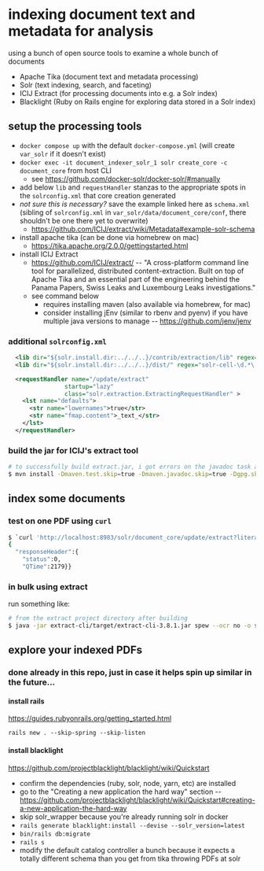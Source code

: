 # indexing document text and metadata for analysis

using a bunch of open source tools to examine a whole bunch of documents
* Apache Tika (document text and metadata processing)
* Solr (text indexing, search, and faceting)
* ICIJ Extract (for processing documents into e.g. a Solr index)
* Blacklight (Ruby on Rails engine for exploring data stored in a Solr index)

## setup the processing tools

* `docker compose up` with the default `docker-compose.yml` (will create `var_solr` if it doesn't exist)
* `docker exec -it document_indexer_solr_1 solr create_core -c document_core` from host CLI
  * see https://github.com/docker-solr/docker-solr/#manually
* add below `lib` and `requestHandler` stanzas to the appropriate spots in the `solrconfig.xml` that core creation generated
* _not sure this is necessary?_ save the example linked here as `schema.xml` (sibling of `solrconfig.xml` in `var_solr/data/document_core/conf`, there shouldn't be one there yet to overwrite)
  * https://github.com/ICIJ/extract/wiki/Metadata#example-solr-schema
* install apache tika (can be done via homebrew on mac)
  * https://tika.apache.org/2.0.0/gettingstarted.html
* install ICIJ Extract
  * https://github.com/ICIJ/extract/ -- "A cross-platform command line tool for parallelized, distributed content-extraction. Built on top of Apache Tika and an essential part of the engineering behind the Panama Papers, Swiss Leaks and Luxembourg Leaks investigations."
  * see command below
    * requires installing maven (also available via homebrew, for mac)
    * consider installing jEnv (similar to rbenv and pyenv) if you have multiple java versions to manage -- https://github.com/jenv/jenv

### additional `solrconfig.xml`

```xml
  <lib dir="${solr.install.dir:../../..}/contrib/extraction/lib" regex=".*\.jar" />
  <lib dir="${solr.install.dir:../../..}/dist/" regex="solr-cell-\d.*\.jar" />

  <requestHandler name="/update/extract"
                startup="lazy"
                class="solr.extraction.ExtractingRequestHandler" >
    <lst name="defaults">
      <str name="lowernames">true</str>
      <str name="fmap.content">_text_</str>
    </lst>
  </requestHandler>
```

### build the jar for ICIJ's extract tool

```sh
# to successfully build extract.jar, i got errors on the javadoc task and the gpg task, and signing is only necessary for publishing the build, not running it locally
$ mvn install -Dmaven.test.skip=true -Dmaven.javadoc.skip=true -Dgpg.skip=true
```


## index some documents

### test on one PDF using `curl`

```sh
$ `curl 'http://localhost:8983/solr/document_core/update/extract?literal.id=helloworld&commit=true' -F "myfile=@test.pdf"`
{
  "responseHeader":{
    "status":0,
    "QTime":2179}}
```

### in bulk using extract

run something like:
```sh
# from the extract project directory after building
$ java -jar extract-cli/target/extract-cli-3.8.1.jar spew --ocr no -o solr -s 'http://localhost:8983/solr/document_core' --commitInterval 500  'my_cool_pdf_directory'
```

## explore your indexed PDFs

### done already in this repo, just in case it helps spin up similar in the future...

#### install rails

https://guides.rubyonrails.org/getting_started.html

`rails new . --skip-spring --skip-listen`

#### install blacklight

https://github.com/projectblacklight/blacklight/wiki/Quickstart
* confirm the dependencies (ruby, solr, node, yarn, etc) are installed
* go to the "Creating a new application the hard way" section -- https://github.com/projectblacklight/blacklight/wiki/Quickstart#creating-a-new-application-the-hard-way
* skip solr_wrapper because you're already running solr in docker
* `rails generate blacklight:install --devise --solr_version=latest`
* `bin/rails db:migrate`
* `rails s`
* modify the default catalog controller a bunch because it expects a totally different schema than you get from tika throwing PDFs at solr
